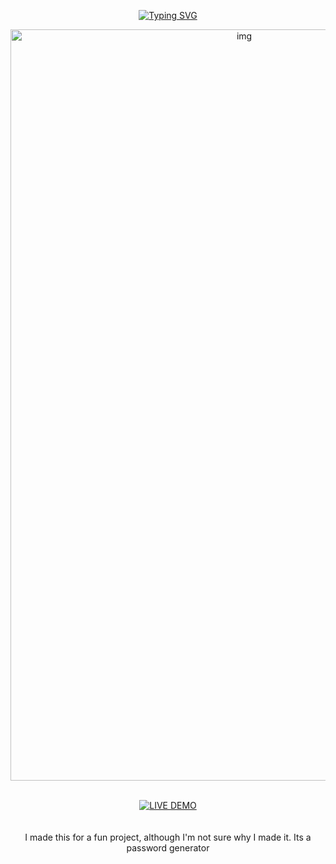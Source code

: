<p align="middle">
    <a href="https://github.com/Rushmaster12">
        <img
        src="https://readme-typing-svg.herokuapp.com?size=30&width=800&lines=Password+Generator+𝚪𝐔𝐒𝚮+𝚳𝚫𝐒𝚻𝚵𝚪☯️"
            alt="Typing SVG"
        />
    </a>
</p>
<div align="center">
  <p align="center">
<img src="https://files.catbox.moe/og666h.jpeg" alt="img" width="732" height="1202"/>
</p>

<br>
<div align="center">
<a href='https://Loki-xer.github.io/Password-Generator/' target="_blank"><img alt='LIVE DEMO' src='https://img.shields.io/badge/Live_Demo-100000?style=for-the-badge&logo= live demo&logoColor=white&labelColor=darkblue&color=darkblue'/></a>

<br>


<br>
<br>
I made this for a fun project, although I'm not sure why I made it. Its a password generator 
